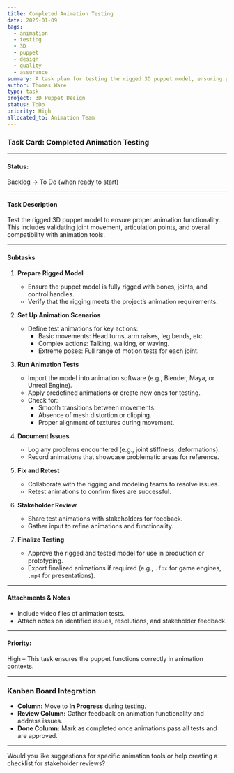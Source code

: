 ```yaml
---
title: Completed Animation Testing
date: 2025-01-09
tags:
  - animation
  - testing
  - 3D
  - puppet
  - design
  - quality
  - assurance
summary: A task plan for testing the rigged 3D puppet model, ensuring proper animation functionality and compatibility with animation tools.
author: Thomas Ware
type: task
project: 3D Puppet Design
status: ToDo
priority: High
allocated_to: Animation Team
---
```

### **Task Card: Completed Animation Testing**

---

#### **Status:**

Backlog → To Do (when ready to start)

---

#### **Task Description**

Test the rigged 3D puppet model to ensure proper animation functionality. This includes validating joint movement, articulation points, and overall compatibility with animation tools.

---

#### **Subtasks**

1. **Prepare Rigged Model**
    
    - Ensure the puppet model is fully rigged with bones, joints, and control handles.
    - Verify that the rigging meets the project’s animation requirements.
2. **Set Up Animation Scenarios**
    
    - Define test animations for key actions:
        - Basic movements: Head turns, arm raises, leg bends, etc.
        - Complex actions: Talking, walking, or waving.
        - Extreme poses: Full range of motion tests for each joint.
3. **Run Animation Tests**
    
    - Import the model into animation software (e.g., Blender, Maya, or Unreal Engine).
    - Apply predefined animations or create new ones for testing.
    - Check for:
        - Smooth transitions between movements.
        - Absence of mesh distortion or clipping.
        - Proper alignment of textures during movement.
4. **Document Issues**
    
    - Log any problems encountered (e.g., joint stiffness, deformations).
    - Record animations that showcase problematic areas for reference.
5. **Fix and Retest**
    
    - Collaborate with the rigging and modeling teams to resolve issues.
    - Retest animations to confirm fixes are successful.
6. **Stakeholder Review**
    
    - Share test animations with stakeholders for feedback.
    - Gather input to refine animations and functionality.
7. **Finalize Testing**
    
    - Approve the rigged and tested model for use in production or prototyping.
    - Export finalized animations if required (e.g., `.fbx` for game engines, `.mp4` for presentations).

---

#### **Attachments & Notes**

- Include video files of animation tests.
- Attach notes on identified issues, resolutions, and stakeholder feedback.

---

#### **Priority:**

High – This task ensures the puppet functions correctly in animation contexts.

---

### **Kanban Board Integration**

- **Column:** Move to **In Progress** during testing.
- **Review Column:** Gather feedback on animation functionality and address issues.
- **Done Column:** Mark as completed once animations pass all tests and are approved.

---

Would you like suggestions for specific animation tools or help creating a checklist for stakeholder reviews?